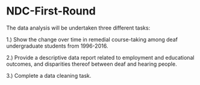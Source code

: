 # NDC-First-Round
The data analysis will be undertaken three different tasks:

1.) Show the change over time in remedial course-taking among deaf undergraduate students from 1996-2016.

2.) Provide a descriptive data report related to employment and educational outcomes, and disparities thereof between deaf and hearing people. 

3.) Complete a data cleaning task. 
